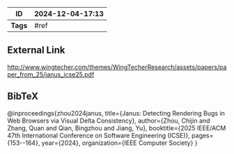 | ID       | 2024-12-04-17:13 |
| -------- | ---------------- |
| **Tags** | #ref             |
## External Link

http://www.wingtecher.com/themes/WingTecherResearch/assets/papers/paper_from_25/janus_icse25.pdf
## BibTeX

@inproceedings{zhou2024janus,
  title={Janus: Detecting Rendering Bugs in Web Browsers via Visual Delta Consistency},
  author={Zhou, Chijin and Zhang, Quan and Qian, Bingzhou and Jiang, Yu},
  booktitle={2025 IEEE/ACM 47th International Conference on Software Engineering (ICSE)},
  pages={153--164},
  year={2024},
  organization={IEEE Computer Society}
}